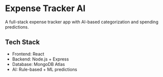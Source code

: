 # Expense Tracker AI

A full-stack expense tracker app with AI-based categorization and spending predictions.

## Tech Stack
- Frontend: React
- Backend: Node.js + Express
- Database: MongoDB Atlas
- AI: Rule-based + ML predictions
